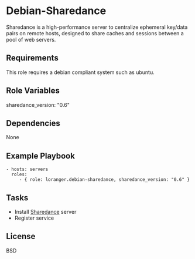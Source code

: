 Debian-Sharedance
=================

Sharedance is a high-performance server to centralize ephemeral key/data pairs on remote hosts, designed to share caches and sessions between a pool of web servers.

Requirements
------------

This role requires a debian compliant system such as ubuntu.

Role Variables
--------------

sharedance_version: "0.6"

Dependencies
------------

None

Example Playbook
----------------

    - hosts: servers
      roles:
         - { role: loranger.debian-sharedance, sharedance_version: "0.6" }

Tasks
-----

  - Install [Sharedance](http://www.pureftpd.org/project/sharedance) server
  - Register service

License
-------

BSD